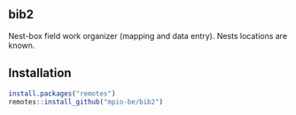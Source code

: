 
bib2
------------
 Nest-box field work organizer (mapping and data entry). Nests locations are known.


Installation
------------

``` r
install.packages("remotes")
remotes::install_github("mpio-be/bib2")
```
